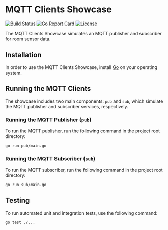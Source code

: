 # MQTT Clients Showcase

[![Build Status](https://github.com/matthewdargan/mqtt-clients-showcase/actions/workflows/go-ci.yml/badge.svg?branch=main)](https://github.com/matthewdargan/mqtt-clients-showcase/actions/workflows/go-ci.yml)
[![Go Report Card](https://goreportcard.com/badge/github.com/matthewdargan/mqtt-clients-showcase)](https://goreportcard.com/report/github.com/matthewdargan/mqtt-clients-showcase)
[![License](https://img.shields.io/badge/License-Apache_2.0-blue.svg)](LICENSE)

The MQTT Clients Showcase simulates an MQTT publisher and subscriber for room sensor data.

## Installation

In order to use the MQTT Clients Showcase, install [Go](https://go.dev/doc/install) on your operating system.

## Running the MQTT Clients

The showcase includes two main components: `pub` and `sub`, which simulate the MQTT publisher and subscriber services, respectively.

### Running the MQTT Publisher (`pub`)

To run the MQTT publisher, run the following command in the project root directory:

```sh
go run pub/main.go
```

### Running the MQTT Subscriber (`sub`)

To run the MQTT subscriber, run the following command in the project root directory:

```sh
go run sub/main.go
```

## Testing

To run automated unit and integration tests, use the following command:

```sh
go test ./...
```
